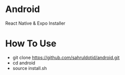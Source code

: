 # Android
React Native & Expo Installer

# How To Use
- git clone https://github.com/sahruldotid/android.git
- cd android
- source install.sh
